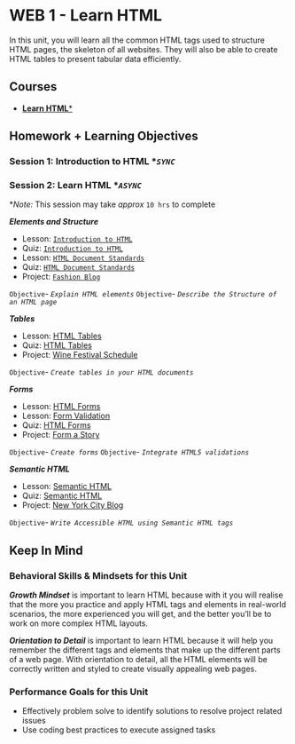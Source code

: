 # WEB 1 - Learn HTML

In this unit, you will learn all the common HTML tags used to structure HTML pages, the skeleton of all websites. They will also be able to create HTML tables to present tabular data efficiently.

## Courses

- [**Learn HTML***](https://www.codecademy.com/learn/learn-html)

## Homework + Learning Objectives

### Session 1: Introduction to HTML **`SYNC`*

### Session 2: Learn HTML **`ASYNC`*

**Note:* This session may take *approx* `10 hrs` to complete

***Elements and Structure***

- Lesson: [`Introduction to HTML`](https://www.codecademy.com/courses/learn-html/lessons/intro-to-html/resume)
- Quiz: [`Introduction to HTML`](https://www.codecademy.com/courses/learn-html/quizzes/intro-to-html-quiz)
- Lesson: [`HTML Document Standards`](https://www.codecademy.com/courses/learn-html/lessons/html-document-standards/resume)
- Quiz: [`HTML Document Standards`](https://www.codecademy.com/courses/learn-html/quizzes/html-document-standards-quiz)
- Project: [`Fashion Blog`](https://www.codecademy.com/courses/learn-html/projects/html-fashion-blog)

`Objective`- *`Explain HTML elements`*
`Objective`- *`Describe the Structure of an HTML page`*

***Tables***

- Lesson: [HTML Tables](https://www.codecademy.com/courses/learn-html/lessons/html-tables/resume)
- Quiz: [HTML Tables](https://www.codecademy.com/courses/learn-html/quizzes/html-tables-quiz)
- Project: [Wine Festival Schedule](https://www.codecademy.com/courses/learn-html/projects/html-wine-festival-schedule)

`Objective`- *`Create tables in your HTML documents`*

***Forms***

- Lesson: [HTML Forms](https://www.codecademy.com/courses/learn-html/lessons/html-forms/resume)
- Lesson: [Form Validation](https://www.codecademy.com/courses/learn-html/lessons/html-form-validation/resume)
- Quiz: [HTML Forms](https://www.codecademy.com/courses/learn-html/quizzes/html-forms-quiz)
- Project: [Form a Story](https://www.codecademy.com/courses/learn-html/projects/form-a-story)

`Objective`- *`Create forms`*
`Objective`- *`Integrate HTML5 validations`*

***Semantic HTML***

- Lesson: [Semantic HTML](https://www.codecademy.com/courses/learn-html/lessons/semantic-html/resume)
- Quiz: [Semantic HTML](https://www.codecademy.com/courses/learn-html/quizzes/semantic-html-quiz)
- Project: [New York City Blog](https://www.codecademy.com/courses/learn-html/projects/semantic-html-nyc-blog)

`Objective`- *`Write Accessible HTML using Semantic HTML tags`*

## Keep In Mind

### Behavioral Skills & Mindsets for this Unit

***Growth Mindset*** is important to learn HTML because with it you will realise that the more you practice and apply HTML tags and elements in real-world scenarios, the more experienced you will get, and the better you’ll be to work on more complex HTML layouts.

***Orientation to Detail*** is important to learn HTML because it will help you remember the different tags and elements that make up the different parts of a web page. With orientation to detail, all the HTML elements will be correctly written and styled to create visually appealing web pages.

### Performance Goals for this Unit

- Effectively problem solve to identify solutions to resolve project related issues
- Use coding best practices to execute assigned tasks
